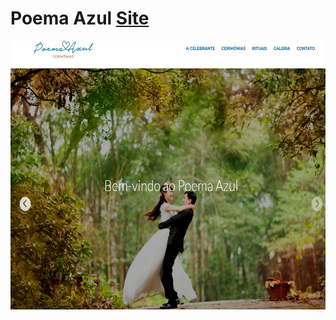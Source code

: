 # Poema Azul <a href="https://poemaazul.vercel.app/" >Site</a>

<img src="https://github.com/raphaom35/poemaazul/blob/master/index.PNG" width="530" height="430" align="center"/> 


